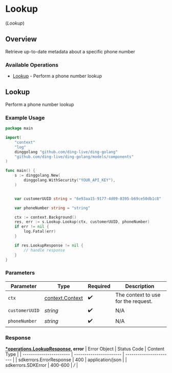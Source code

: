 # Lookup
(*Lookup*)

## Overview

Retrieve up-to-date metadata about a specific phone number

### Available Operations

* [Lookup](#lookup) - Perform a phone number lookup

## Lookup

Perform a phone number lookup

### Example Usage

```go
package main

import(
	"context"
	"log"
	dinggolang "github.com/ding-live/ding-golang"
	"github.com/ding-live/ding-golang/models/components"
)

func main() {
    s := dinggolang.New(
        dinggolang.WithSecurity("YOUR_API_KEY"),
    )


    var customerUUID string = "6e93aa15-9177-4d09-8395-b69ce50db1c8"

    var phoneNumber string = "string"

    ctx := context.Background()
    res, err := s.Lookup.Lookup(ctx, customerUUID, phoneNumber)
    if err != nil {
        log.Fatal(err)
    }

    if res.LookupResponse != nil {
        // handle response
    }
}
```

### Parameters

| Parameter                                             | Type                                                  | Required                                              | Description                                           |
| ----------------------------------------------------- | ----------------------------------------------------- | ----------------------------------------------------- | ----------------------------------------------------- |
| `ctx`                                                 | [context.Context](https://pkg.go.dev/context#Context) | :heavy_check_mark:                                    | The context to use for the request.                   |
| `customerUUID`                                        | *string*                                              | :heavy_check_mark:                                    | N/A                                                   |
| `phoneNumber`                                         | *string*                                              | :heavy_check_mark:                                    | N/A                                                   |


### Response

**[*operations.LookupResponse](../../models/operations/lookupresponse.md), error**
| Error Object            | Status Code             | Content Type            |
| ----------------------- | ----------------------- | ----------------------- |
| sdkerrors.ErrorResponse | 400                     | application/json        |
| sdkerrors.SDKError      | 400-600                 | */*                     |
